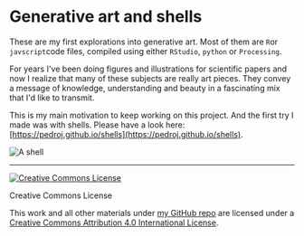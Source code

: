# Generative art and shells

These are my first explorations into generative art. Most of them are `R`or `javscript`code files, compiled using either `RStudio`, `python` or `Processing`. 

For years I've been doing figures and illustrations for scientific papers and now I realize that many of these subjects are really art pieces. They convey a message of knowledge, understanding and beauty in a fascinating mix that I'd like to transmit. 

This is my main motivation to keep working on this project. And the first try I made was with shells. Please have a look here: [https://pedroj.github.io/shells](https://pedroj.github.io/shells).

![](https://github.com/pedroj/shells/blob/main/images/achatina#358003.png "A shell")

----------------
<a rel="license" href="http://creativecommons.org/licenses/by/4.0/"><img alt="Creative Commons License" style="border-width:0" src="https://i.creativecommons.org/l/by/4.0/88x31.png" /></a>

Creative Commons License  

This work and all other materials under [my GitHub repo](https://github.com/pedroj/) are licensed under a [Creative Commons Attribution 4.0 International License](https://creativecommons.org/licenses/by/4.0/legalcode).


